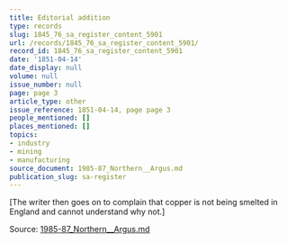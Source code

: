 ```yaml
---
title: Editorial addition
type: records
slug: 1845_76_sa_register_content_5901
url: /records/1845_76_sa_register_content_5901/
record_id: 1845_76_sa_register_content_5901
date: '1851-04-14'
date_display: null
volume: null
issue_number: null
page: page 3
article_type: other
issue_reference: 1851-04-14, page page 3
people_mentioned: []
places_mentioned: []
topics:
- industry
- mining
- manufacturing
source_document: 1985-87_Northern__Argus.md
publication_slug: sa-register
---
```


[The writer then goes on to complain that copper is not being smelted in England and cannot understand why not.]

Source: [1985-87_Northern__Argus.md](/downloads/markdown/1985-87_Northern__Argus.md)
